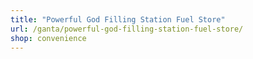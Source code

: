 ```yaml
---
title: "Powerful God Filling Station Fuel Store"
url: /ganta/powerful-god-filling-station-fuel-store/
shop: convenience
---
```

